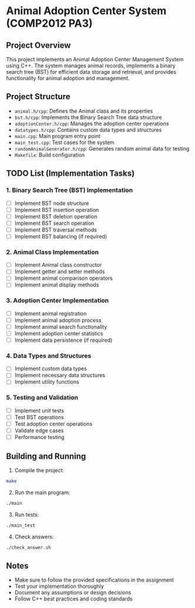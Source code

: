# Animal Adoption Center System (COMP2012 PA3)

## Project Overview
This project implements an Animal Adoption Center Management System using C++. The system manages animal records, implements a binary search tree (BST) for efficient data storage and retrieval, and provides functionality for animal adoption and management.

## Project Structure
- `animal.h/cpp`: Defines the Animal class and its properties
- `bst.h/cpp`: Implements the Binary Search Tree data structure
- `adoptionCenter.h/cpp`: Manages the adoption center operations
- `datatypes.h/cpp`: Contains custom data types and structures
- `main.cpp`: Main program entry point
- `main_test.cpp`: Test cases for the system
- `randomAnimalGenerator.h/cpp`: Generates random animal data for testing
- `Makefile`: Build configuration

## TODO List (Implementation Tasks)

### 1. Binary Search Tree (BST) Implementation
- [ ] Implement BST node structure
- [ ] Implement BST insertion operation
- [ ] Implement BST deletion operation
- [ ] Implement BST search operation
- [ ] Implement BST traversal methods
- [ ] Implement BST balancing (if required)

### 2. Animal Class Implementation
- [ ] Implement Animal class constructor
- [ ] Implement getter and setter methods
- [ ] Implement animal comparison operators
- [ ] Implement animal display methods

### 3. Adoption Center Implementation
- [ ] Implement animal registration
- [ ] Implement animal adoption process
- [ ] Implement animal search functionality
- [ ] Implement adoption center statistics
- [ ] Implement data persistence (if required)

### 4. Data Types and Structures
- [ ] Implement custom data types
- [ ] Implement necessary data structures
- [ ] Implement utility functions

### 5. Testing and Validation
- [ ] Implement unit tests
- [ ] Test BST operations
- [ ] Test adoption center operations
- [ ] Validate edge cases
- [ ] Performance testing

## Building and Running
1. Compile the project:
```bash
make
```

2. Run the main program:
```bash
./main
```

3. Run tests:
```bash
./main_test
```

4. Check answers:
```bash
./check_answer.sh
```

## Notes
- Make sure to follow the provided specifications in the assignment
- Test your implementation thoroughly
- Document any assumptions or design decisions
- Follow C++ best practices and coding standards 